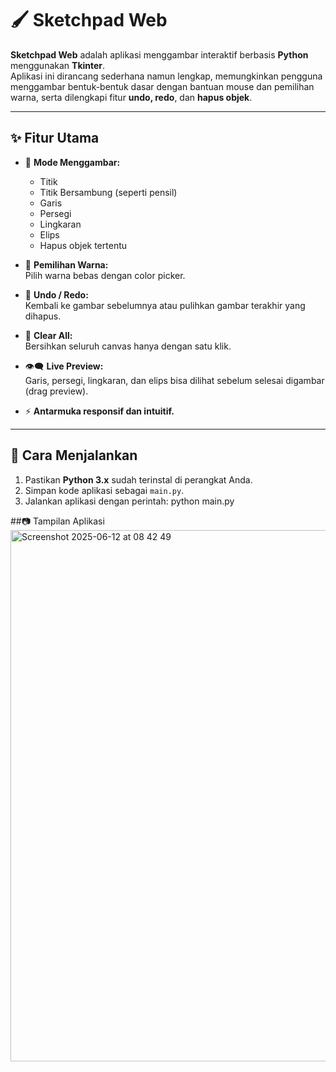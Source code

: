 # 🖌️ Sketchpad Web

**Sketchpad Web** adalah aplikasi menggambar interaktif berbasis **Python** menggunakan **Tkinter**.  
Aplikasi ini dirancang sederhana namun lengkap, memungkinkan pengguna menggambar bentuk-bentuk dasar dengan bantuan mouse dan pemilihan warna, serta dilengkapi fitur **undo, redo**, dan **hapus objek**.

---

## ✨ Fitur Utama

- 🎯 **Mode Menggambar:**
  - Titik
  - Titik Bersambung (seperti pensil)
  - Garis
  - Persegi
  - Lingkaran
  - Elips
  - Hapus objek tertentu

- 🎨 **Pemilihan Warna:**  
  Pilih warna bebas dengan color picker.

- 🧠 **Undo / Redo:**  
  Kembali ke gambar sebelumnya atau pulihkan gambar terakhir yang dihapus.

- 🧹 **Clear All:**  
  Bersihkan seluruh canvas hanya dengan satu klik.

- 👁️‍🗨️ **Live Preview:**  
  Garis, persegi, lingkaran, dan elips bisa dilihat sebelum selesai digambar (drag preview).

- ⚡ **Antarmuka responsif dan intuitif.**

---

## 🚀 Cara Menjalankan

1. Pastikan **Python 3.x** sudah terinstal di perangkat Anda.
2. Simpan kode aplikasi sebagai `main.py`.
3. Jalankan aplikasi dengan perintah:
python main.py

##📷 Tampilan Aplikasi
<img width="850" alt="Screenshot 2025-06-12 at 08 42 49" src="https://github.com/user-attachments/assets/3e76be7b-18df-4cf7-8adc-0e1084865eba" />
